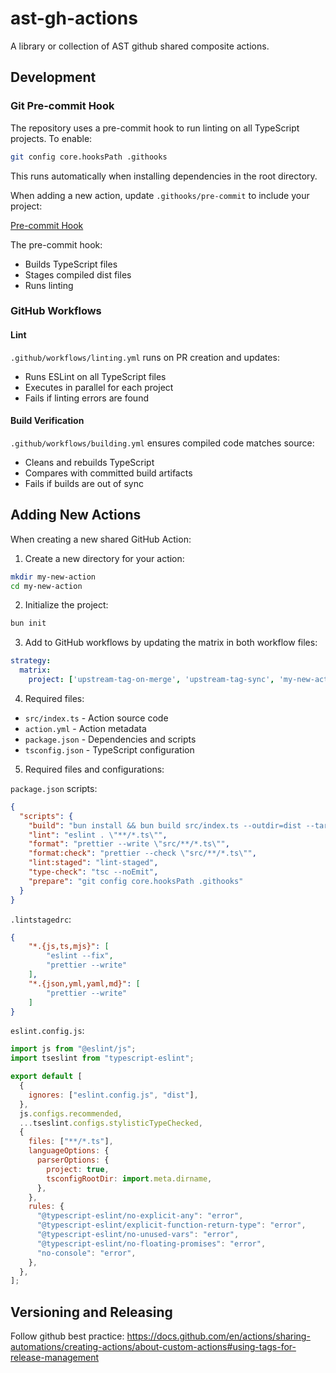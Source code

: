 # ast-gh-actions

A library or collection of AST github shared composite actions.

## Development

### Git Pre-commit Hook

The repository uses a pre-commit hook to run linting on all TypeScript projects. To enable:

```bash
git config core.hooksPath .githooks
```

This runs automatically when installing dependencies in the root directory.

When adding a new action, update `.githooks/pre-commit` to include your project:

[Pre-commit Hook](.githooks/pre-commit)

The pre-commit hook:

- Builds TypeScript files
- Stages compiled dist files
- Runs linting

### GitHub Workflows

#### Lint

`.github/workflows/linting.yml` runs on PR creation and updates:

- Runs ESLint on all TypeScript files
- Executes in parallel for each project
- Fails if linting errors are found

#### Build Verification

`.github/workflows/building.yml` ensures compiled code matches source:

- Cleans and rebuilds TypeScript
- Compares with committed build artifacts
- Fails if builds are out of sync

## Adding New Actions

When creating a new shared GitHub Action:

1. Create a new directory for your action:

```bash
mkdir my-new-action
cd my-new-action
```

2. Initialize the project:

```bash
bun init
```

3. Add to GitHub workflows by updating the matrix in both workflow files:

```yaml
strategy:
  matrix:
    project: ['upstream-tag-on-merge', 'upstream-tag-sync', 'my-new-action']
```

4. Required files:

- `src/index.ts` - Action source code
- `action.yml` - Action metadata
- `package.json` - Dependencies and scripts
- `tsconfig.json` - TypeScript configuration

5. Required files and configurations:

`package.json` scripts:

```json
{
  "scripts": {
    "build": "bun install && bun build src/index.ts --outdir=dist --target=node --entry-naming '[name].mjs'",
    "lint": "eslint . \"**/*.ts\"",
    "format": "prettier --write \"src/**/*.ts\"",
    "format:check": "prettier --check \"src/**/*.ts\"",
    "lint:staged": "lint-staged",
    "type-check": "tsc --noEmit",
    "prepare": "git config core.hooksPath .githooks"
  }
}
```

`.lintstagedrc`:

```json
{
    "*.{js,ts,mjs}": [
        "eslint --fix",
        "prettier --write"
    ],
    "*.{json,yml,yaml,md}": [
        "prettier --write"
    ]
}
```

`eslint.config.js`:

```javascript
import js from "@eslint/js";
import tseslint from "typescript-eslint";

export default [
  {
    ignores: ["eslint.config.js", "dist"],
  },
  js.configs.recommended,
  ...tseslint.configs.stylisticTypeChecked,
  {
    files: ["**/*.ts"],
    languageOptions: {
      parserOptions: {
        project: true,
        tsconfigRootDir: import.meta.dirname,
      },
    },
    rules: {
      "@typescript-eslint/no-explicit-any": "error",
      "@typescript-eslint/explicit-function-return-type": "error",
      "@typescript-eslint/no-unused-vars": "error",
      "@typescript-eslint/no-floating-promises": "error",
      "no-console": "error",
    },
  },
];
```

## Versioning and Releasing

Follow github best practice:
<https://docs.github.com/en/actions/sharing-automations/creating-actions/about-custom-actions#using-tags-for-release-management>
